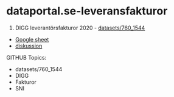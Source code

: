 # dataportal.se-leveransfakturor

1) DIGG leverantörsfakturor 2020 - [datasets/760_1544](https://www.dataportal.se/sv/datasets/760_1544/leverantorsfakturor)
* [Google sheet](https://docs.google.com/spreadsheets/d/1oLYs77ugRdKVl5zxlZTkFsy3NPdOYvjmhuZjUAK6WZk/edit?usp=sharing)
* [diskussion](https://community.dataportal.se/topic/70/fakturor-b%C3%B6rjar-dyka-upp-som-%C3%B6ppen-data)


GITHUB Topics: 
* datasets/760_1544
* DIGG
* Fakturor
* SNI

